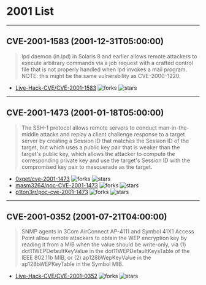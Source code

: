 # 2001 List

---
## CVE-2001-1583 (2001-12-31T05:00:00)
> lpd daemon (in.lpd) in Solaris 8 and earlier allows remote attackers to execute arbitrary commands via a job request with a crafted control file that is not properly handled when lpd invokes a mail program. NOTE: this might be the same vulnerability as CVE-2000-1220.
- [Live-Hack-CVE/CVE-2001-1583](https://github.com/Live-Hack-CVE/CVE-2001-1583)	<img alt="forks" src="https://img.shields.io/github/forks/Live-Hack-CVE/CVE-2001-1583">	<img alt="stars" src="https://img.shields.io/github/stars/Live-Hack-CVE/CVE-2001-1583">

---
## CVE-2001-1473 (2001-01-18T05:00:00)
> The SSH-1 protocol allows remote servers to conduct man-in-the-middle attacks and replay a client challenge response to a target server by creating a Session ID that matches the Session ID of the target, but which uses a public key pair that is weaker than the target's public key, which allows the attacker to compute the corresponding private key and use the target's Session ID with the compromised key pair to masquerade as the target.
- [0xget/cve-2001-1473](https://github.com/0xget/cve-2001-1473)	<img alt="forks" src="https://img.shields.io/github/forks/0xget/cve-2001-1473">	<img alt="stars" src="https://img.shields.io/github/stars/0xget/cve-2001-1473">
- [masm3264/poc-CVE-2001-1473](https://github.com/masm3264/poc-CVE-2001-1473)	<img alt="forks" src="https://img.shields.io/github/forks/masm3264/poc-CVE-2001-1473">	<img alt="stars" src="https://img.shields.io/github/stars/masm3264/poc-CVE-2001-1473">
- [p1ton3rr/poc-cve-2001-1473](https://github.com/p1ton3rr/poc-cve-2001-1473)	<img alt="forks" src="https://img.shields.io/github/forks/p1ton3rr/poc-cve-2001-1473">	<img alt="stars" src="https://img.shields.io/github/stars/p1ton3rr/poc-cve-2001-1473">

---
## CVE-2001-0352 (2001-07-21T04:00:00)
> SNMP agents in 3Com AirConnect AP-4111 and Symbol 41X1 Access Point allow remote attackers to obtain the WEP encryption key by reading it from a MIB when the value should be write-only, via (1) dot11WEPDefaultKeyValue in the dot11WEPDefaultKeysTable of the IEEE 802.11b MIB, or (2) ap128bWepKeyValue in the ap128bWEPKeyTable in the Symbol MIB.
- [Live-Hack-CVE/CVE-2001-0352](https://github.com/Live-Hack-CVE/CVE-2001-0352)	<img alt="forks" src="https://img.shields.io/github/forks/Live-Hack-CVE/CVE-2001-0352">	<img alt="stars" src="https://img.shields.io/github/stars/Live-Hack-CVE/CVE-2001-0352">
